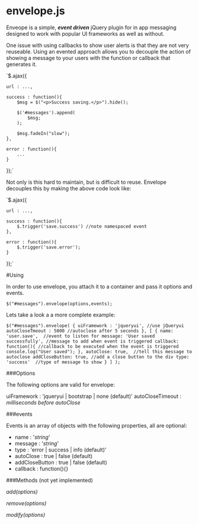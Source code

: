 envelope.js
===========

Enveope is a simple, _**event driven**_ jQuery plugin for in app messaging designed to work with popular UI frameworks as well as without. 

One issue with using callbacks to show user alerts is that they are not very reuseable. Using an evented approach allows you to decouple the action of showing a message to your users with the function or callback that generates it.

`$.ajax({

	url : ...,
	
	success : function(){
		$msg = $("<p>Success saving.</p>").hide();

		$('#messages').append(
			$msg;
		);

		$msg.fadeIn("slow");
	},

	error : function(){
		...
	}
});` 

Not only is this hard to maintain, but is difficult to reuse.  Envelope decouples this by making the above code look like:

`$.ajax({

	url : ...,
	
	success : function(){
		$.trigger('save.success') //note namespaced event
	},

	error : function(){
		$.trigger('save.error');
	}
});` 

#Using

In order to use envelope, you attach it to a container and pass it options and events.

`$("#messages").envelope(options,events);`

Lets take a look a a more complete example: 

`$("#messages").envelope(
	{
		uiFramework : 'jqueryui', //use jQueryui
		autoCloseTmeout : 5000 //autoclose after 5 seconds
	},
	[
		{
			name: 'user.save',  //event to listen for
			message: 'User saved successfully', //message to add when event is triggered
			callback: function(){ //callback to be executed when the event is triggered
				console.log("User saved");
			},
			autoClose: true,  //tell this message to autoclose
			addCloseButton: true, //add a close button to the div
			type: 'success'  //type of message to show
		}
	]
);`

###Options

The following options are valid for envelope: 

uiFramework : 'jqueryui | bootstrap | none (default)'
autoCloseTimeout : _milliseconds before autoClose_

###events

Events is an array of objects with the following properties, all are optional:
 
 * name : '_string_'
 * message : '_string_'
 * type : 'error | success | info (default)' 
 * autoClose : true | false (default)
 * addCloseButton : true | false (default)
 * callback : function(){}

###Methods (not yet implemented)

_add(options)_

_remove(options)_

_modify(options)_
